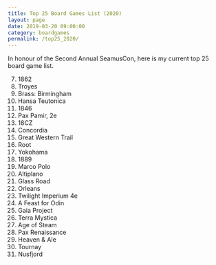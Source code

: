 ```yaml
---
title: Top 25 Board Games List (2020)
layout: page
date: 2019-03-20 09:00:00
category: boardgames
permalink: /top25_2020/
---
```


In honour of the Second Annual SeamusCon, here is my current top 25 board game list.

7.  1862
1.  Troyes
5.  Brass: Birmingham
6.  Hansa Teutonica
4.  1846
3.  Pax Pamir, 2e
7.  18CZ
2.  Concordia
9.  Great Western Trail
1.  Root
10. Yokohama
8.  1889
9.  Marco Polo
11. Altiplano
12. Glass Road
9.  Orleans
1.  Twilight Imperium 4e
1.  A Feast for Odin
1.  Gaia Project
1.  Terra Mystica
1.  Age of Steam
1.  Pax Renaissance
1.  Heaven & Ale
1.  Tournay
25.  Nusfjord


